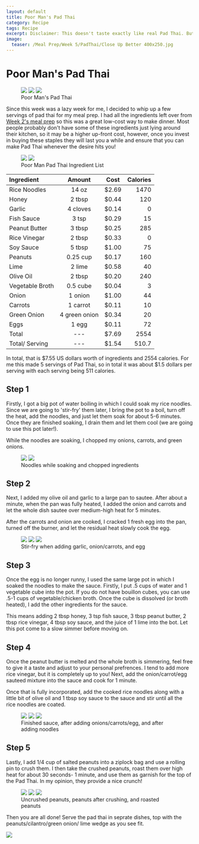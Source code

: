 ```yaml
---
layout: default
title: Poor Man's Pad Thai
category: Recipe
tags: Recipe
excerpt: Disclaimer: This doesn't taste exactly like real Pad Thai. But I think you'll love it anyways!
image:
  teaser: /Meal Prep/Week 5/PadThai/Close Up Better 400x250.jpg
---
```


# Poor Man's Pad Thai

<figure class="third">
	<img src="{{ site.url }}/images/Meal Prep/Week 5/PadThai/Close Up Better Rotated.jpg">
	<img src="{{ site.url }}/images/Meal Prep/Week 5/PadThai/Side View.jpg">
	<img src="{{ site.url }}/images/Meal Prep/Week 5/PadThai/Pad Thai Close-Up.jpg">
	<figcaption> Poor Man's Pad Thai </figcaption>
</figure>

Since this week was a lazy week for me, I decided to whip up a few servings of pad thai for my meal prep. I had all the ingredients left over from [Week 2's meal prep](http://underwriteyourlife.com/week2/) so this was a great low-cost way to make dinner. Most people probably don't have some of these ingredients just lying around their kitchen, so it may be a higher up-front cost, however, once you invest in buying these staples they will last you a while and ensure that you can make Pad Thai whenever the desire hits you! 

<figure class="half">
  <img src="{{ site.url }}/images/Meal Prep/Week 5/PadThai/Ingredients.jpg">
  <img src="{{ site.url }}/images/Meal Prep/Week 5/PadThai/Ingredients 2.jpg">
	<figcaption>Poor Man Pad Thai Ingredient List </figcaption>
</figure>

**Ingredient** | **Amount** | **Cost** |   **Calories**
|:------------- |:-------------:| :-----:|   -----:|
Rice Noodles	|	14	oz	|	 $2.69 	|	1470
Honey	|	2	tbsp	|	 $0.44 	|	120
Garlic	|	4 cloves	|	 $0.14	|	0
Fish Sauce	|	3	tsp	|	 $0.29 	|	15
Peanut Butter	|	3	tbsp	|	 $0.25 	|	285
Rice Vinegar	|	2	tbsp	|	 $0.33 	|	0
Soy Sauce	|	5	tbsp	|	 $1.00 	|	75
Peanuts	|	0.25	cup	|	 $0.17 	|	160
Lime	|	2	lime	|	 $0.58 	|	40
Olive Oil	|	2	tbsp	|	 $0.20 	|	240
Vegetable Broth	|	0.5	cube	|	 $0.04 	|	3
Onion	|	1	onion	|	 $1.00 	|	44
Carrots	|	1	carrot	|	 $0.11 	|	10
Green Onion	|	4	green onion	|	 $0.34 	|	20
Eggs 	|	1	egg	|	 $0.11 	|	72
Total	|	---		|	 $7.69 	|	2554
Total/ Serving	|	---		|	 $1.54 	|	510.7


In total, that is $7.55 US dollars worth of ingredients and 2554 calories. For me this made 5 servings of Pad Thai, so in total it was about $1.5 dollars per serving with each serving being 511 calories. 

<h2> Step 1 </h2>

Firstly, I got a big pot of water boiling in which I could soak my rice noodles. Since we are going to 'stir-fry' them later, I bring the pot to a boil, turn off the heat, add the noodles, and just let them soak for about 5-6 minutes. Once they are finished soaking, I drain them and let them cool (we are going to use this pot later!). 

While the noodles are soaking, I chopped my onions, carrots, and green onions. 

<figure class="half">
  <img src="{{ site.url }}/images/Meal Prep/Week 5/PadThai/Soaking Noodles.jpg">
  <img src="{{ site.url }}/images/Meal Prep/Week 5/PadThai/Chopped Ingredients Rotated.jpg">
	<figcaption> Noodles while soaking and chopped ingredients </figcaption>
</figure>

<h2> Step 2 </h2>

Next, I added my olive oil and garlic to a large pan to sautee. After about a minute, when the pan was fully heated, I added the onion and carrots and let the whole dish sautee over medium-high heat for 5 minutes. 

After the carrots and onion are cooked, I cracked 1 fresh egg into the pan, turned off the burner, and let the residual heat slowly cook the egg. 


<figure class="third">
	<img src="{{ site.url }}/images/Meal Prep/Week 5/PadThai/Garlic Oil.jpg">
	<img src="{{ site.url }}/images/Meal Prep/Week 5/PadThai/Onion Carrots.jpg">
	<img src="{{ site.url }}/images/Meal Prep/Week 5/PadThai/Onion Carrots Add Egg.jpg">
	<figcaption> Stir-fry when adding garlic, onion/carrots, and egg </figcaption>
</figure>

<h2> Step 3 </h2>

Once the egg is no longer runny, I used the same large pot in which I soaked the noodles to make the sauce. Firstly, I put .5 cups of water and 1 vegetable cube into the pot. If you do not have bouillon cubes, you can use .5-1 cups of vegetable/chicken broth. Once the cube is dissolved (or broth heated), I add the other ingredients for the sauce. 

This means adding 2 tbsp honey, 3 tsp fish sauce, 3 tbsp peanut butter, 2 tbsp rice vinegar, 4 tbsp soy sauce, and the juice of 1 lime into the bot. Let this pot come to a slow simmer before moving on. 

<h2> Step 4 </h2>

Once the peanut butter is melted and the whole broth is simmering, feel free to give it a taste and adjust to your personal prefrences. I tend to add more rice vinegar, but it is completely up to you! Next, add the onion/carrot/egg sauteed mixture into the sauce and cook for 1 minute.

Once that is fully incorporated, add the cooked rice noodles along with a little bit of olive oil and 1 tbsp soy sauce to the sauce and stir until all the rice noodles are coated. 

<figure class="third">
	<img src="{{ site.url }}/images/Meal Prep/Week 5/PadThai/First Half Sauce.jpg">
	<img src="{{ site.url }}/images/Meal Prep/Week 5/PadThai/Finished Pad Thai Sauce.jpg">
	<img src="{{ site.url }}/images/Meal Prep/Week 5/PadThai/Mixed Pad Thai.jpg">
	<figcaption> Finished sauce, after adding onions/carrots/egg, and after adding noodles </figcaption>
</figure>

<h2> Step 5 </h2>

Lastly, I add 1/4 cup of salted peanuts into a ziplock bag and use a rolling pin to crush them. I then take the crushed peanuts, roast them over high heat for about 30 seconds- 1 minute, and use them as garnish for the top of the Pad Thai. In my opinion, they provide a nice crunch!

<figure class="third">
	<img src="{{ site.url }}/images/Meal Prep/Week 5/PadThai/Unhammered Peanuts.jpg">
	<img src="{{ site.url }}/images/Meal Prep/Week 5/PadThai/Hammered Peanuts.jpg">
	<img src="{{ site.url }}/images/Meal Prep/Week 5/PadThai/Roasting Peanuts.jpg">
	<figcaption> Uncrushed peanuts, peanuts after crushing, and roasted peanuts </figcaption>
</figure>

Then you are all done! Serve the pad thai in seprate dishes, top with the peanuts/cilantro/green onion/ lime wedge as you see fit. 

<img src="{{ site.url }}/images/Meal Prep/Week 5/PadThai/Close Up Better.jpg">
